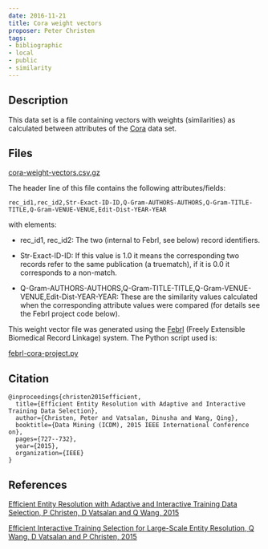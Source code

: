 ```yaml
---
date: 2016-11-21
title: Cora weight vectors
proposer: Peter Christen 
tags:
- bibliographic
- local
- public
- similarity
---
```


## Description

This data set is a file containing vectors with weights (similarities) as calculated between attributes of the
[Cora](../Cora.html) data set.

## Files

[cora-weight-vectors.csv.gz](Cora-weight-vectors-files/cora-weight-vectors.csv.gz)

The header line of this file contains the following attributes/fields:

```
rec_id1,rec_id2,Str-Exact-ID-ID,Q-Gram-AUTHORS-AUTHORS,Q-Gram-TITLE-TITLE,Q-Gram-VENUE-VENUE,Edit-Dist-YEAR-YEAR
```

with elements:
- rec_id1, rec_id2: The two (internal to Febrl, see below) record identifiers.

- Str-Exact-ID-ID: If this value is 1.0 it means the corresponding two records refer to the same publication
  (a truematch), if it is 0.0 it corresponds to a non-match.

- Q-Gram-AUTHORS-AUTHORS,Q-Gram-TITLE-TITLE,Q-Gram-VENUE-VENUE,Edit-Dist-YEAR-YEAR: These are the similarity
  values calculated when the corresponding attribute values were compared (for details see the Febrl project
   code below).

This weight vector file was generated using the [Febrl](https://sourceforge.net/projects/febrl/) (Freely Extensible
Biomedical Record Linkage) system. The Python script used is:

[febrl-cora-project.py](Cora-weight-vectors-files/febrl-cora-project.py)

## Citation

```
@inproceedings{christen2015efficient,
  title={Efficient Entity Resolution with Adaptive and Interactive Training Data Selection},
  author={Christen, Peter and Vatsalan, Dinusha and Wang, Qing},
  booktitle={Data Mining (ICDM), 2015 IEEE International Conference on},
  pages={727--732},
  year={2015},
  organization={IEEE}
}
```

## References

[Efficient Entity Resolution with Adaptive and Interactive Training Data Selection, P Christen, D Vatsalan
and Q Wang, 2015](http://ieeexplore.ieee.org/document/7373380/)

[Efficient Interactive Training Selection for Large-Scale Entity Resolution, Q Wang, D Vatsalan and P
Christen, 2015](http://link.springer.com/chapter/10.1007/978-3-319-18032-8_44)
